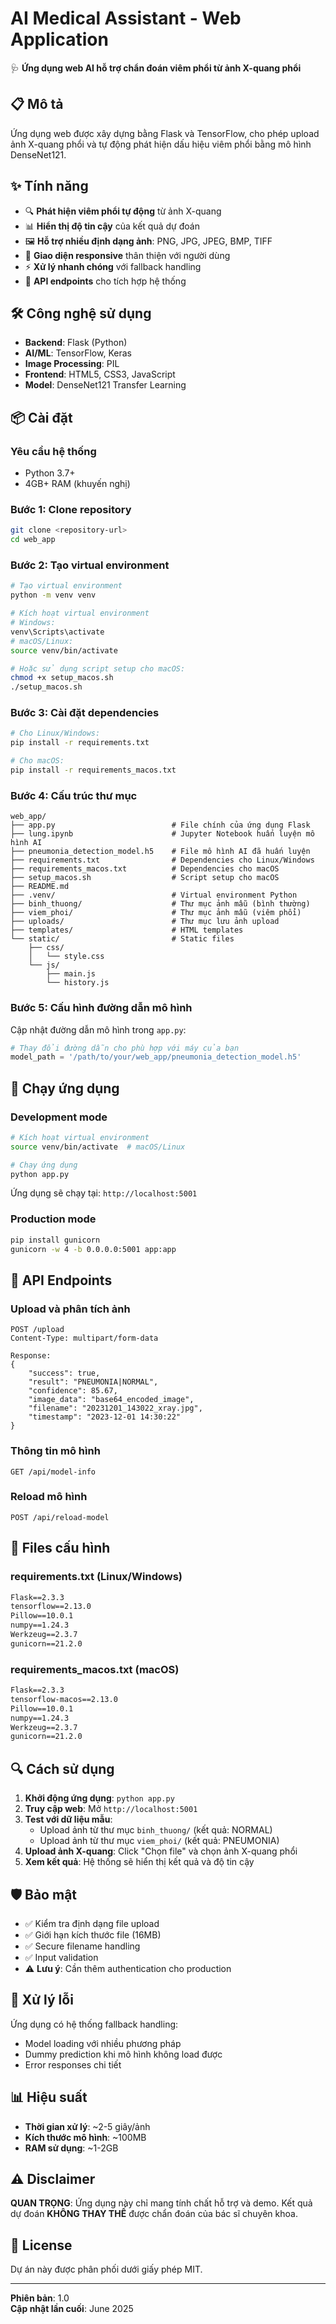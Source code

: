 # AI Medical Assistant - Web Application

🩺 **Ứng dụng web AI hỗ trợ chẩn đoán viêm phổi từ ảnh X-quang phổi**

## 📋 Mô tả

Ứng dụng web được xây dựng bằng Flask và TensorFlow, cho phép upload ảnh X-quang phổi và tự động phát hiện dấu hiệu viêm phổi bằng mô hình DenseNet121.

## ✨ Tính năng

- 🔍 **Phát hiện viêm phổi tự động** từ ảnh X-quang
- 📊 **Hiển thị độ tin cậy** của kết quả dự đoán
- 🖼️ **Hỗ trợ nhiều định dạng ảnh**: PNG, JPG, JPEG, BMP, TIFF
- 📱 **Giao diện responsive** thân thiện với người dùng
- ⚡ **Xử lý nhanh chóng** với fallback handling
- 🔧 **API endpoints** cho tích hợp hệ thống

## 🛠️ Công nghệ sử dụng

- **Backend**: Flask (Python)
- **AI/ML**: TensorFlow, Keras
- **Image Processing**: PIL
- **Frontend**: HTML5, CSS3, JavaScript
- **Model**: DenseNet121 Transfer Learning

## 📦 Cài đặt

### Yêu cầu hệ thống
- Python 3.7+
- 4GB+ RAM (khuyến nghị)

### Bước 1: Clone repository
```bash
git clone <repository-url>
cd web_app
```

### Bước 2: Tạo virtual environment
```bash
# Tạo virtual environment
python -m venv venv

# Kích hoạt virtual environment
# Windows:
venv\Scripts\activate
# macOS/Linux:
source venv/bin/activate

# Hoặc sử dụng script setup cho macOS:
chmod +x setup_macos.sh
./setup_macos.sh
```

### Bước 3: Cài đặt dependencies
```bash
# Cho Linux/Windows:
pip install -r requirements.txt

# Cho macOS:
pip install -r requirements_macos.txt
```

### Bước 4: Cấu trúc thư mục

```
web_app/
├── app.py                          # File chính của ứng dụng Flask
├── lung.ipynb                      # Jupyter Notebook huấn luyện mô hình AI
├── pneumonia_detection_model.h5    # File mô hình AI đã huấn luyện
├── requirements.txt                # Dependencies cho Linux/Windows
├── requirements_macos.txt          # Dependencies cho macOS
├── setup_macos.sh                  # Script setup cho macOS
├── README.md
├── .venv/                          # Virtual environment Python
├── binh_thuong/                    # Thư mục ảnh mẫu (bình thường)
├── viem_phoi/                      # Thư mục ảnh mẫu (viêm phổi)
├── uploads/                        # Thư mục lưu ảnh upload
├── templates/                      # HTML templates
└── static/                         # Static files
    ├── css/
    │   └── style.css
    └── js/
        ├── main.js
        └── history.js
```

### Bước 5: Cấu hình đường dẫn mô hình
Cập nhật đường dẫn mô hình trong `app.py`:
```python
# Thay đổi đường dẫn cho phù hợp với máy của bạn
model_path = '/path/to/your/web_app/pneumonia_detection_model.h5'
```

## 🚀 Chạy ứng dụng

### Development mode
```bash
# Kích hoạt virtual environment
source venv/bin/activate  # macOS/Linux

# Chạy ứng dụng
python app.py
```

Ứng dụng sẽ chạy tại: `http://localhost:5001`

### Production mode
```bash
pip install gunicorn
gunicorn -w 4 -b 0.0.0.0:5001 app:app
```

## 🔧 API Endpoints

### Upload và phân tích ảnh
```http
POST /upload
Content-Type: multipart/form-data

Response:
{
    "success": true,
    "result": "PNEUMONIA|NORMAL",
    "confidence": 85.67,
    "image_data": "base64_encoded_image",
    "filename": "20231201_143022_xray.jpg",
    "timestamp": "2023-12-01 14:30:22"
}
```

### Thông tin mô hình
```http
GET /api/model-info
```

### Reload mô hình
```http
POST /api/reload-model
```

## 📁 Files cấu hình

### requirements.txt (Linux/Windows)
```txt
Flask==2.3.3
tensorflow==2.13.0
Pillow==10.0.1
numpy==1.24.3
Werkzeug==2.3.7
gunicorn==21.2.0
```

### requirements_macos.txt (macOS)
```txt
Flask==2.3.3
tensorflow-macos==2.13.0
Pillow==10.0.1
numpy==1.24.3
Werkzeug==2.3.7
gunicorn==21.2.0
```

## 🔍 Cách sử dụng

1. **Khởi động ứng dụng**: `python app.py`
2. **Truy cập web**: Mở `http://localhost:5001`
3. **Test với dữ liệu mẫu**: 
   - Upload ảnh từ thư mục `binh_thuong/` (kết quả: NORMAL)
   - Upload ảnh từ thư mục `viem_phoi/` (kết quả: PNEUMONIA)
4. **Upload ảnh X-quang**: Click "Chọn file" và chọn ảnh X-quang phổi
5. **Xem kết quả**: Hệ thống sẽ hiển thị kết quả và độ tin cậy

## 🛡️ Bảo mật

- ✅ Kiểm tra định dạng file upload
- ✅ Giới hạn kích thước file (16MB)
- ✅ Secure filename handling
- ✅ Input validation
- ⚠️ **Lưu ý**: Cần thêm authentication cho production

## 🐛 Xử lý lỗi

Ứng dụng có hệ thống fallback handling:
- Model loading với nhiều phương pháp
- Dummy prediction khi mô hình không load được
- Error responses chi tiết

## 📊 Hiệu suất

- **Thời gian xử lý**: ~2-5 giây/ảnh
- **Kích thước mô hình**: ~100MB
- **RAM sử dụng**: ~1-2GB

## ⚠️ Disclaimer

**QUAN TRỌNG**: Ứng dụng này chỉ mang tính chất hỗ trợ và demo. Kết quả dự đoán **KHÔNG THAY THẾ** được chẩn đoán của bác sĩ chuyên khoa.

## 📄 License

Dự án này được phân phối dưới giấy phép MIT.

---

**Phiên bản**: 1.0  
**Cập nhật lần cuối**: June 2025